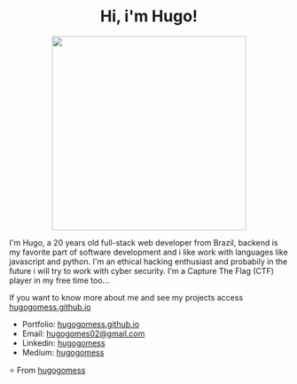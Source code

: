 <h1 align= "center"><b>Hi, i'm Hugo!</b></h1>
<p align="center"><img width="350" heigh="190" src="https://github.com/hugogomess/hugogomess/blob/master/hacking.gif"></p>

I'm Hugo, a 20 years old full-stack web developer from Brazil, backend is my favorite part of software development and i like work with languages like javascript and python. I'm an ethical hacking enthusiast and probabily in the future i will try to work with cyber security. I'm a Capture The Flag (CTF) player in my free time too...

If you want to know more about me and see my projects access [hugogomess.github.io](https://hugogomess.github.io/)

- Portfolio: [hugogomess.github.io](https://hugogomess.github.io/)
- Email: [hugogomes02@gmail.com](mailto:hugogomes02@gmail.com)
- Linkedin: [hugogomess](https://www.linkedin.com/in/hugogomess/)
- Medium: [hugogomess](https://medium.com/@hugogomess)

⭐️ From [hugogomess](https://github.com/hugogomess)
